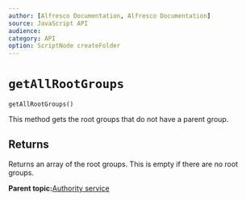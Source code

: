 ```yaml
---
author: [Alfresco Documentation, Alfresco Documentation]
source: JavaScript API
audience: 
category: API
option: ScriptNode createFolder
---
```


# `getAllRootGroups`

`getAllRootGroups()`

This method gets the root groups that do not have a parent group.

## Returns

Returns an array of the root groups. This is empty if there are no root groups.

**Parent topic:**[Authority service](../references/API-JS-AuthorityService.md)

